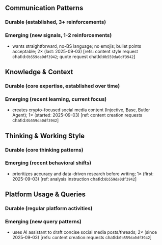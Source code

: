 ## Communication Patterns
### Durable (established, 3+ reinforcements)

### Emerging (new signals, 1-2 reinforcements)
- wants straightforward, no-BS language; no emojis; bullet points acceptable; 2× (last: 2025-09-03) [refs: content style request chatId:`0b559da0df3942`; quote request chatId:`0b559da0df3942`]

## Knowledge & Context
### Durable (core expertise, established over time)

### Emerging (recent learning, current focus)  
- creates crypto-focused social media content (Injective, Base, Butler Agent); 1× (started: 2025-09-03) [ref: content creation requests chatId:`0b559da0df3942`]

## Thinking & Working Style
### Durable (core thinking patterns)

### Emerging (recent behavioral shifts)
- prioritizes accuracy and data-driven research before writing; 1× (first: 2025-09-03) [ref: analysis instruction chatId:`0b559da0df3942`]

## Platform Usage & Queries
### Durable (regular platform activities)

### Emerging (new query patterns)
- uses AI assistant to draft concise social media posts/threads; 2× (since 2025-09-03) [refs: content creation requests chatId:`0b559da0df3942`]